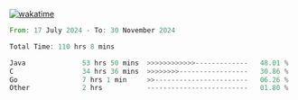 [![wakatime](https://wakatime.com/badge/user/5970ac98-85fb-4bfd-a7d8-142e7d5bd274.svg)](https://wakatime.com/@5970ac98-85fb-4bfd-a7d8-142e7d5bd274)

<!--START_SECTION:waka-->

```rust
From: 17 July 2024 - To: 30 November 2024

Total Time: 110 hrs 8 mins

Java              53 hrs 50 mins  >>>>>>>>>>>>-------------   48.01 %
C                 34 hrs 36 mins  >>>>>>>>-----------------   30.86 %
Go                7 hrs 1 min     >>-----------------------   06.26 %
Other             2 hrs           -------------------------   01.80 %
```

<!--END_SECTION:waka-->
